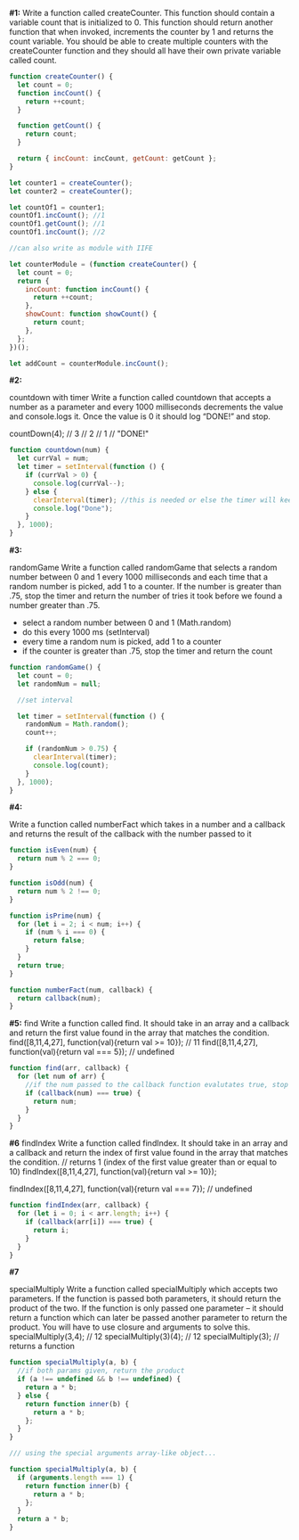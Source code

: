 **#1:**
Write a function called createCounter. This function should contain a variable count that is initialized to 0.
This function should return another function that when invoked, increments the counter by 1 and returns the count variable.
You should be able to create multiple counters with the createCounter function and they should all have their own private variable
called count.

```javascript
function createCounter() {
  let count = 0;
  function incCount() {
    return ++count;
  }

  function getCount() {
    return count;
  }

  return { incCount: incCount, getCount: getCount };
}

let counter1 = createCounter();
let counter2 = createCounter();

let countOf1 = counter1;
countOf1.incCount(); //1
countOf1.getCount(); //1
countOf1.incCount(); //2

//can also write as module with IIFE

let counterModule = (function createCounter() {
  let count = 0;
  return {
    incCount: function incCount() {
      return ++count;
    },
    showCount: function showCount() {
      return count;
    },
  };
})();

let addCount = counterModule.incCount();
```

**#2:**

countdown with timer
Write a function called countdown that accepts a number as a parameter and every 1000 milliseconds decrements the value and console.logs it. Once the value is 0 it should log “DONE!” and stop.

countDown(4);
// 3
// 2
// 1
// "DONE!"

```javascript
function countdown(num) {
  let currVal = num;
  let timer = setInterval(function () {
    if (currVal > 0) {
      console.log(currVal--);
    } else {
      clearInterval(timer); //this is needed or else the timer will keep on going
      console.log("Done");
    }
  }, 1000);
}
```

**#3:**

randomGame
Write a function called randomGame that selects a random number between 0 and 1 every 1000 milliseconds and each time that a random number is picked, add 1 to a counter. If the number is greater than .75, stop the timer and return the number of tries it took before we found a number greater than .75.

- select a random number between 0 and 1 (Math.random)
- do this every 1000 ms (setInterval)
- every time a random num is picked, add 1 to a counter
- if the counter is greater than .75, stop the timer and return the count

```javascript
function randomGame() {
  let count = 0;
  let randomNum = null;

  //set interval

  let timer = setInterval(function () {
    randomNum = Math.random();
    count++;

    if (randomNum > 0.75) {
      clearInterval(timer);
      console.log(count);
    }
  }, 1000);
}
```

**#4:**

Write a function called numberFact which takes in a number and a callback and returns the result of the callback with the number passed to it

```javascript
function isEven(num) {
  return num % 2 === 0;
}

function isOdd(num) {
  return num % 2 !== 0;
}

function isPrime(num) {
  for (let i = 2; i < num; i++) {
    if (num % i === 0) {
      return false;
    }
  }
  return true;
}

function numberFact(num, callback) {
  return callback(num);
}
```

**#5:**
find
Write a function called find. It should take in an array and a callback and return the first value found in the array that matches the condition.
find([8,11,4,27], function(val){return val >= 10}); // 11
find([8,11,4,27], function(val){return val === 5}); // undefined

```javascript
function find(arr, callback) {
  for (let num of arr) {
    //if the num passed to the callback function evalutates true, stop the loop and return num
    if (callback(num) === true) {
      return num;
    }
  }
}
```

**#6**
findIndex
Write a function called findIndex. It should take in an array and a callback and return the index of first value found in the array that matches the condition.
// returns 1 (index of the first value greater than or equal to 10)
findIndex([8,11,4,27], function(val){return val >= 10});

findIndex([8,11,4,27], function(val){return val === 7}); // undefined

```javascript
function findIndex(arr, callback) {
  for (let i = 0; i < arr.length; i++) {
    if (callback(arr[i]) === true) {
      return i;
    }
  }
}
```

**#7**

specialMultiply
Write a function called specialMultiply which accepts two parameters. If the function is passed both parameters, it should return the product of the two. If the function is only passed one parameter – it should return a function which can later be passed another parameter to return the product. You will have to use closure and arguments to solve this.
specialMultiply(3,4); // 12
specialMultiply(3)(4); // 12
specialMultiply(3); // returns a function

```javascript
function specialMultiply(a, b) {
  //if both params given, return the product
  if (a !== undefined && b !== undefined) {
    return a * b;
  } else {
    return function inner(b) {
      return a * b;
    };
  }
}

/// using the special arguments array-like object...

function specialMultiply(a, b) {
  if (arguments.length === 1) {
    return function inner(b) {
      return a * b;
    };
  }
  return a * b;
}
```
